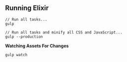 ## Running Elixir

```
// Run all tasks...
gulp

// Run all tasks and minify all CSS and JavaScript...
gulp --production
```

__Watching Assets For Changes__

```
gulp watch
```
